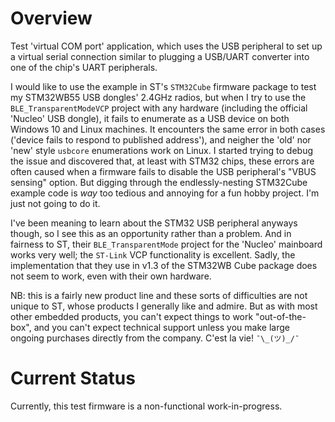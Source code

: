 # Overview

Test 'virtual COM port' application, which uses the USB peripheral to set up a virtual serial connection similar to plugging a USB/UART converter into one of the chip's UART peripherals.

I would like to use the example in ST's `STM32Cube` firmware package to test my STM32WB55 USB dongles' 2.4GHz radios, but when I try to use the `BLE_TransparentModeVCP` project with any hardware (including the official 'Nucleo' USB dongle), it fails to enumerate as a USB device on both Windows 10 and Linux machines. It encounters the same error in both cases ('device fails to respond to published address'), and neigher the 'old' nor 'new' style `usbcore` enumerations work on Linux. I started trying to debug the issue and discovered that, at least with STM32 chips, these errors are often caused when a firmware fails to disable the USB peripheral's "VBUS sensing" option. But digging through the endlessly-nesting STM32Cube example code is *way* too tedious and annoying for a fun hobby project. I'm just not going to do it.

I've been meaning to learn about the STM32 USB peripheral anyways though, so I see this as an opportunity rather than a problem. And in fairness to ST, their `BLE_TransparentMode` project for the 'Nucleo' mainboard works very well; the `ST-Link` VCP functionality is excellent. Sadly, the implementation that they use in v1.3 of the STM32WB Cube package does not seem to work, even with their own hardware.

NB: this is a fairly new product line and these sorts of difficulties are not unique to ST, whose products I generally like and admire. But as with most other embedded products, you can't expect things to work "out-of-the-box", and you can't expect technical support unless you make large ongoing purchases directly from the company. C'est la vie! `¯\_(ツ)_/¯`

# Current Status

Currently, this test firmware is a non-functional work-in-progress.
